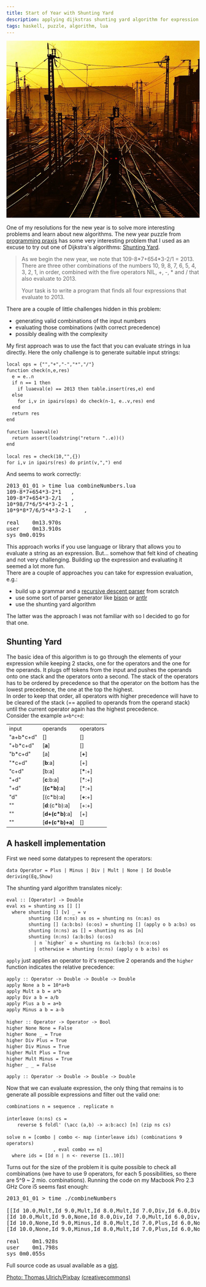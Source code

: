 ```yaml
---
title: Start of Year with Shunting Yard
description: applying dijkstras shunting yard algorithm for expression evaluation
tags: haskell, puzzle, algorithm, lua
---
```


![](/images/shuntingyard/rails2.jpg)

One of my resolutions for the new year is to solve more interesting problems and learn about new algorithms. The new year puzzle from [programming praxis] has some very interesting problem that I used as an excuse to try out one of Dijkstra's algorithms: [Shunting Yard].

> As we begin the new year, we note that 109-8\*7+654\*3-2/1 = 2013. There are three other combinations of the numbers 10, 9, 8, 7, 6, 5, 4, 3, 2, 1, in order, combined with the five operators NIL, +, -, \* and / that also evaluate to 2013.
>
> Your task is to write a program that finds all four expressions that evaluate to 2013.

There are a couple of little challenges hidden in this problem:

* generating valid combinations of the input numbers
* evaluating those combinations (with correct precedence)
* possibly dealing with the complexity

My first approach was to use the fact that you can evaluate strings in lua directly. Here the only challenge is to generate suitable input strings:

~~~ {.lua}
local ops = {"","+","-","*","/"}
function check(n,e,res)
  e = e..n
  if n == 1 then
    if luaeval(e) == 2013 then table.insert(res,e) end
  else
    for i,v in ipairs(ops) do check(n-1, e..v,res) end
  end
  return res
end

function luaeval(e)
  return assert(loadstring("return "..e))()
end

local res = check(10,"",{})
for i,v in ipairs(res) do print(v,",") end
~~~

And seems to work correctly:

<pre class="terminal">
<span id="prompt">2013_01_01</span> > time lua combineNumbers.lua 
109-8*7+654*3-2*1	,
109-8*7+654*3-2/1	,
10*98/7*6/5*4*3-2-1	,
10*9*8*7/6/5*4*3-2-1	,

real	0m13.970s
user	0m13.910s
sys	0m0.019s
</pre>

This approach works if you use language or library that allows you to evaluate a string as an expression. But... somehow that felt kind of cheating and not very challenging. Building up the expression and evaluating it seemed a lot more fun.  
There are a couple of approaches you can take for expression evaluation, e.g.:

* build up a grammar and a [recursive descent parser] from scratch
* use some sort of parser generator like [bison] or [antlr]
* use the shunting yard algorithm

The latter was the approach I was not familiar with so I decided to go for that one.

## Shunting Yard

The basic idea of this algorithm is to go through the elements of your expression while keeping 2 stacks, one for the operators and the one for the operands. It plugs off tokens from the input and pushes the operands onto one stack and the operators onto a second. The stack of the operators has to be ordered by precedence so that the operator on the bottom has the lowest precedence, the one at the top the highest.  
In order to keep that order, all operators with higher precedence will have to be cleared of the stack (== applied to operands from the operand stack) until the current operator again has the highest precedence.  
Consider the example `a+b*c+d`:


<table>
  <tr>
    <td>input</td>
    <td>operands</td>
    <td>operators</td>
  </tr>
  <tr>
    <td>"a+b*c+d"</td>
    <td>[]</td>
    <td>[]</td>
  </tr>
  <tr>
    <td>"+b*c+d"</td>
    <td>[<b>a</b>]</td>
    <td>[]</td>
  </tr>
  <tr>
    <td>"b*c+d"</td>
    <td>[a]</td>
    <td>[<b>+</b>]</td>
  </tr>
  <tr>
    <td>"*c+d"</td>
    <td>[<b>b</b>:a]</td>
    <td>[+]</td>
  </tr>
  <tr>
    <td>"c+d"</td>
    <td>[b:a]</td>
    <td>[<b>*</b>:+]</td>
  </tr>
  <tr>
    <td>"+d"</td>
    <td>[<b>c</b>:b:a]</td>
    <td>[*:+]</td>
  </tr>
  <tr>
    <td>"+d"</td>
    <td>[<b>(c*b)</b>:a]</td>
    <td>[*:+]</td>
  </tr>
  <tr>
    <td>"d"</td>
    <td>[(c*b):a]</td>
    <td>[<b>+</b>:+]</td>
  </tr>
  <tr>
    <td>""</td>
    <td>[<b>d</b>:(c*b):a]</td>
    <td>[+:+]</td>
  </tr>
  <tr>
    <td>""</td>
    <td>[<b>d+(c*b)</b>:a]</td>
    <td>[+]</td>
  </tr>
  <tr>
    <td>""</td>
    <td>[<b>d+(c*b)+a</b>]</td>
    <td>[]</td>
  </tr>
</table>

## A haskell implementation

First we need some datatypes to represent the operators:

~~~ {.haskell}
data Operator = Plus | Minus | Div | Mult | None | Id Double deriving(Eq,Show)
~~~

The shunting yard algorithm translates nicely:

~~~ {.haskell}
eval :: [Operator] -> Double
eval xs = shunting xs [] []
  where shunting [] [v] _ = v
        shunting (Id n:ns) as os = shunting ns (n:as) os
        shunting [] (a:b:bs) (o:os) = shunting [] (apply o b a:bs) os
        shunting (n:ns) as [] = shunting ns as [n]
        shunting (n:ns) (a:b:bs) (o:os)
          | n `higher` o = shunting ns (a:b:bs) (n:o:os)
          | otherwise = shunting (n:ns) (apply o b a:bs) os
~~~

`apply` just applies an operator to it's respective 2 operands and the `higher` function indicates the relative precedence:

~~~ {.haskell}
apply :: Operator -> Double -> Double -> Double
apply None a b = 10*a+b
apply Mult a b = a*b
apply Div a b = a/b
apply Plus a b = a+b
apply Minus a b = a-b

higher :: Operator -> Operator -> Bool
higher None None = False
higher None _ = True
higher Div Plus = True
higher Div Minus = True
higher Mult Plus = True
higher Mult Minus = True
higher _ _ = False
~~~

~~~ {.haskell}
apply :: Operator -> Double -> Double -> Double
~~~
Now that we can evaluate expression, the only thing that remains is to generate all possible expressions and filter out the valid one:

~~~ {.haskell}
combinations n = sequence . replicate n

interleave (n:ns) cs =
    reverse $ foldl' (\acc (a,b) -> a:b:acc) [n] (zip ns cs)

solve n = [combo | combo <- map (interleave ids) (combinations 9 operators)
                 , eval combo == n]
  where ids = [Id n | n <- reverse [1..10]]
~~~

Turns out for the size of the problem it is quite possible to check all combinations (we have to use 9 operators, for each 5 possibilities, so there are 5^9 ~ 2 mio. combinations). Running the code on my Macbook Pro 2.3 GHz Core i5 seems fast enough:

<pre class="terminal">
<span id="prompt">2013_01_01</span> > time ./combineNumbers

[[Id 10.0,Mult,Id 9.0,Mult,Id 8.0,Mult,Id 7.0,Div,Id 6.0,Div,Id 5.0,Mult,Id 4.0,Mult,Id 3.0,Minus,Id 2.0,Minus,Id 1.0],
[Id 10.0,Mult,Id 9.0,None,Id 8.0,Div,Id 7.0,Mult,Id 6.0,Div,Id 5.0,Mult,Id 4.0,Mult,Id 3.0,Minus,Id 2.0,Minus,Id 1.0],
[Id 10.0,None,Id 9.0,Minus,Id 8.0,Mult,Id 7.0,Plus,Id 6.0,None,Id 5.0,None,Id 4.0,Mult,Id 3.0,Minus,Id 2.0,Div,Id 1.0],
[Id 10.0,None,Id 9.0,Minus,Id 8.0,Mult,Id 7.0,Plus,Id 6.0,None,Id 5.0,None,Id 4.0,Mult,Id 3.0,Minus,Id 2.0,Mult,Id 1.0]]

real	0m1.928s
user	0m1.798s
sys	0m0.055s
</pre>

Full source code as usual available as a [gist].

<citation>[Photo: Thomas Ulrich/Pixbay]  [(creativecommons)]</citation>

[programming praxis]:http://programmingpraxis.com/2013/01/01/happy-new-year/
[Shunting Yard]:http://en.wikipedia.org/wiki/Shunting-yard_algorithm
[recursive descent parser]:http://en.wikipedia.org/wiki/Recursive_descent_parser
[bison]:http://www.gnu.org/software/bison/
[antlr]:http://www.antlr.org/
[(creativecommons)]:http://creativecommons.org/publicdomain/zero/1.0/deed.en
[Photo: Thomas Ulrich/Pixbay]:http://pixabay.com/en/users/LoboStudioHamburg/
[gist]:https://gist.github.com/4493943


